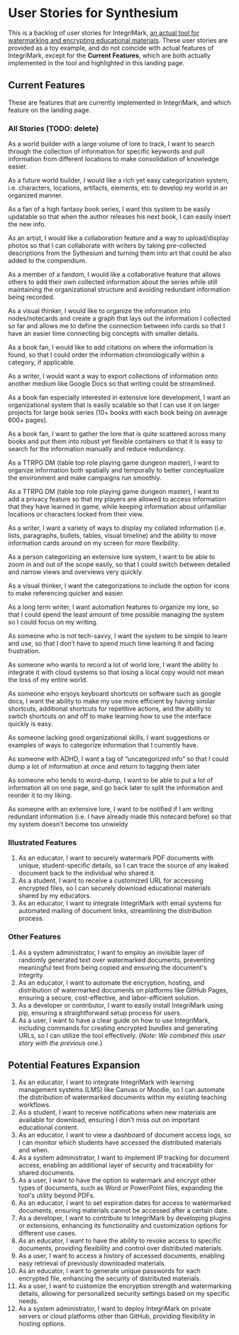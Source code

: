# User Stories for Synthesium

This is a backlog of user stories for IntegriMark, [an actual tool for watermarking and encrypting educational materials](https://github.com/integrimark). These user stories are provided as a toy example, and do not coincide with actual features of IntegriMark, except for the **Current Features**, which are both actually implemented in the tool and highlighted in this landing page.

## Current Features

These are features that are currently implemented in IntegriMark, and which feature on the landing page.

### All Stories (TODO: delete)

As a world builder with a large volume of lore to track, I want to search through the collection of information for specific keywords and pull information from different locations to make consolidation of knowledge easier.

As a future world builder, I would like a rich yet easy categorization system, i.e. characters, locations, artifacts, elements, etc to develop my world in an organized manner.

As a fan of a high fantasy book series, I want this system to be easily updatable so that when the author releases his next book, I can easily insert the new info.

As an artist, I would like a collaboration feature and a way to upload/display photos so that I can collaborate with writers by taking pre-collected descriptions from the Sythesium and turning them into art that could be also added to the compendium.

As a member of a fandom, I would like a collaborative feature that allows others to add their own collected information about the series while still maintaining the organizational structure and avoiding redundant information being recorded.

As a visual thinker, I would like to organize the information into nodes/notecards and create a graph that lays out the information I collected so far and allows me to define the connection between info cards so that I have an easier time connecting big concepts with smaller details.  

As a book fan, I would like to add citations on where the information is found, so that I could order the information chronologically within a category, if applicable.

As a writer, I would want a way to export collections of information onto another medium like Google Docs so that writing could be streamlined.

As a book fan especially interested in extensive lore development, I want an organizational system that is easily scalable so that I can use it on larger projects for large book series (10+ books with each book being on average 600+ pages).

As a book fan, I want to gather the lore that is quite scattered across many books and put them into robust yet flexible containers so that it is easy to search for the information manually and reduce redundancy.

As a TTRPG DM (table top role playing game dungeon master), I want to organize information both spatially and temporally to better conceptualize the environment and make campaigns run smoothly.

As a TTRPG DM (table top role playing game dungeon master), I want to add a privacy feature so that my players are allowed to access information that they have learned in game, while keeping information about unfamiliar locations or characters locked from their view.

As a writer, I want a variety of ways to display my collated information (i.e. lists, paragraphs, bullets, tables, visual timeline) and the ability to move information cards around on my screen for more flexibility.

As a person categorizing an extensive lore system, I want to be able to zoom in and out of the scope easily, so that I could switch between detailed and narrow views and overviews very quickly.

As a visual thinker, I want the categorizations to include the option for icons to make referencing quicker and easier.

As a long term writer, I want automation features to organize my lore, so that I could spend the least amount of time possible managing the system so I could focus on my writing.

As someone who is not tech-savvy, I want the system to be simple to learn and use, so that I don’t have to spend much time learning it and facing frustration.

As someone who wants to record a lot of world lore, I want the ability to integrate it with cloud systems so that losing a local copy would not mean the loss of my entire world.

As someone who enjoys keyboard shortcuts on software such as google docs, I want the ability to make my use more efficient by having similar shortcuts, additional shortcuts for repetitive actions, and the ability to switch shortcuts on and off to make learning how to use the interface quickly is easy.

As someone lacking good organizational skills, I want suggestions or examples of ways to categorize information that I currently have.

As someone with ADHD, I want a tag of “uncategorized info” so that I could dump a lot of information at once and return to tagging them later

As someone who tends to word-dump, I want to be able to put a lot of information all on one page, and go back later to split the information and reorder it to my liking.

As someone with an extensive lore, I want to be notified if I am writing redundant information (i.e. I have already made this notecard before) so that my system doesn’t become too unwieldy

### Illustrated Features

1. As an educator, I want to securely watermark PDF documents with unique, student-specific details, so I can trace the source of any leaked document back to the individual who shared it.
2. As a student, I want to receive a customized URL for accessing encrypted files, so I can securely download educational materials shared by my educators.
3. As an educator, I want to integrate IntegriMark with email systems for automated mailing of document links, streamlining the distribution process.

### Other Features

1. As a system administrator, I want to employ an invisible layer of randomly generated text over watermarked documents, preventing meaningful text from being copied and ensuring the document's integrity.
2. As an educator, I want to automate the encryption, hosting, and distribution of watermarked documents on platforms like GitHub Pages, ensuring a secure, cost-effective, and labor-efficient solution.
3. As a developer or contributor, I want to easily install IntegriMark using pip, ensuring a straightforward setup process for users.
4. As a user, I want to have a clear guide on how to use IntegriMark, including commands for creating encrypted bundles and generating URLs, so I can utilize the tool effectively. (_Note: We combined this user story with the previous one._)

## Potential Features Expansion

1. As an educator, I want to integrate IntegriMark with learning management systems (LMS) like Canvas or Moodle, so I can automate the distribution of watermarked documents within my existing teaching workflows.
2. As a student, I want to receive notifications when new materials are available for download, ensuring I don't miss out on important educational content.
3. As an educator, I want to view a dashboard of document access logs, so I can monitor which students have accessed the distributed materials and when.
4. As a system administrator, I want to implement IP tracking for document access, enabling an additional layer of security and traceability for shared documents.
5. As a user, I want to have the option to watermark and encrypt other types of documents, such as Word or PowerPoint files, expanding the tool's utility beyond PDFs.
6. As an educator, I want to set expiration dates for access to watermarked documents, ensuring materials cannot be accessed after a certain date.
7. As a developer, I want to contribute to IntegriMark by developing plugins or extensions, enhancing its functionality and customization options for different use cases.
8. As an educator, I want to have the ability to revoke access to specific documents, providing flexibility and control over distributed materials.
9. As a user, I want to access a history of accessed documents, enabling easy retrieval of previously downloaded materials.
10. As an educator, I want to generate unique passwords for each encrypted file, enhancing the security of distributed materials.
11. As a user, I want to customize the encryption strength and watermarking details, allowing for personalized security settings based on my specific needs.
12. As a system administrator, I want to deploy IntegriMark on private servers or cloud platforms other than GitHub, providing flexibility in hosting options.